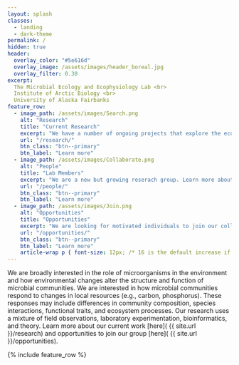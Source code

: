 ```yaml
---
layout: splash
classes:
  - landing
  - dark-theme
permalink: /
hidden: true
header:
  overlay_color: "#5e616d"
  overlay_image: /assets/images/header_boreal.jpg
  overlay_filter: 0.30
excerpt: 
  The Microbial Ecology and Ecophysiology Lab <br>
  Institute of Arctic Biology <br>
  University of Alaska Fairbanks
feature_row:
  - image_path: /assets/images/Search.png
    alt: "Research"
    title: "Current Research"
    excerpt: "We have a number of ongoing projects that explore the ecology and physiology of microbial communities across ecosystems."
    url: "/research/"
    btn_class: "btn--primary"
    btn_label: "Learn more"
  - image_path: /assets/images/Collaborate.png
    alt: "People"
    title: "Lab Members"
    excerpt: "We are a new but growing reserach group. Learn more about the research group and our interests."
    url: "/people/"
    btn_class: "btn--primary"
    btn_label: "Learn more"
  - image_path: /assets/images/Join.png
    alt: "Opportunities"
    title: "Opportunities"
    excerpt: "We are looking for motivated individuals to join our collaborative team. Opportunities for undergraduate and graduate students."
    url: "/opportunities/"
    btn_class: "btn--primary"
    btn_label: "Learn more"  
    article-wrap p { font-size: 12px; /* 16 is the default increase if you want it larger *}
---
```


We are broadly interested in the role of microorganisms in the environment and how environmental changes alter the structure and function of microbial communities. We are interested in how microbial communities respond to changes in local resources (e.g., carbon, phosphorus). These responses may include differences in community composition, species interactions, functional traits, and ecosystem processes. Our research uses a mixture of field observations, laboratory experimentation, bioinformatics, and theory. Learn more about our current work [here]( {{ site.url }}/research) and opportunities to join our group [here]( {{ site.url }}/opportunities).

{% include feature_row %}
